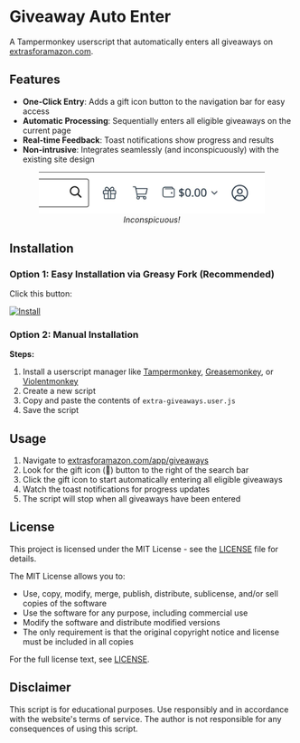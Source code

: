 # Giveaway Auto Enter

A Tampermonkey userscript that automatically enters all giveaways on [extrasforamazon.com](extrasforamazon.com).

## Features

- **One-Click Entry**: Adds a gift icon button to the navigation bar for easy access
- **Automatic Processing**: Sequentially enters all eligible giveaways on the current page
- **Real-time Feedback**: Toast notifications show progress and results
- **Non-intrusive**: Integrates seamlessly (and inconspicuously) with the existing site design

<p align="center">
  <img src="image.jpg" alt="Inconspicuous!" width="400" />
  <br/>
  <em>Inconspicuous!</em>
</p>

## Installation

### Option 1: Easy Installation via Greasy Fork (Recommended)
Click this button:

[![Install](https://img.shields.io/badge/Install-Greasy%20Fork-brightgreen)](https://greasyfork.org/en/scripts/547667-giveaway-auto-enter)

### Option 2: Manual Installation

**Steps:**
1. Install a userscript manager like [Tampermonkey](https://www.tampermonkey.net/), [Greasemonkey](https://www.greasespot.net/), or [Violentmonkey](https://violentmonkey.github.io/)
2. Create a new script
3. Copy and paste the contents of `extra-giveaways.user.js`
4. Save the script

## Usage

1. Navigate to [extrasforamazon.com/app/giveaways](https://extrasforamazon.com/app/giveaways)
2. Look for the gift icon (🎁) button to the right of the search bar
3. Click the gift icon to start automatically entering all eligible giveaways
4. Watch the toast notifications for progress updates
5. The script will stop when all giveaways have been entered

## License

This project is licensed under the MIT License - see the [LICENSE](LICENSE) file for details.

The MIT License allows you to:
- Use, copy, modify, merge, publish, distribute, sublicense, and/or sell copies of the software
- Use the software for any purpose, including commercial use
- Modify the software and distribute modified versions
- The only requirement is that the original copyright notice and license must be included in all copies

For the full license text, see [LICENSE](LICENSE).

## Disclaimer

This script is for educational purposes. Use responsibly and in accordance with the website's terms of service. The author is not responsible for any consequences of using this script.